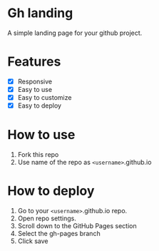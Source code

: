# Gh landing

A simple landing page for your github project.

# Features

- [x] Responsive
- [x] Easy to use
- [x] Easy to customize
- [x] Easy to deploy

# How to use

1. Fork this repo
2. Use name of the repo as `<username>`.github.io

# How to deploy

1. Go to your `<username>`.github.io repo.
2. Open repo settings.
3. Scroll down to the GitHub Pages section
4. Select the gh-pages branch
5. Click save
